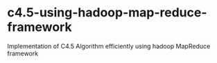 # c4.5-using-hadoop-map-reduce-framework

Implementation of C4.5 Algorithm efficiently using hadoop MapReduce framework
